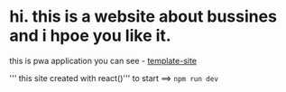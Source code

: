 # hi. this is a website about bussines and i hpoe you like it.
this is pwa application
you can see - [template-site](https://bussiness-consoltant.netlify.app)

''' this site created with react()'''
to start ==> ```npm run dev```


